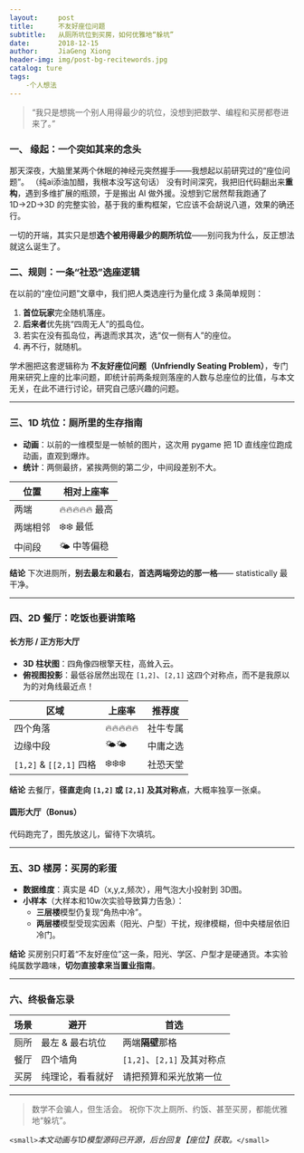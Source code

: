 ```yaml
---
layout:     post
title:      不友好座位问题
subtitle:   从厕所坑位到买房，如何优雅地“躲坑”
date:       2018-12-15
author:     JiaGeng Xiong
header-img: img/post-bg-recitewords.jpg
catalog: ture
tags:
    -个人想法
---
```

> “我只是想挑一个别人用得最少的坑位，没想到把数学、编程和买房都卷进来了。”

### 一、 缘起：一个突如其来的念头

那天深夜，大脑里某两个休眠的神经元突然握手——我想起以前研究过的“座位问题”。 （纯ai添油加醋，我根本没写这句话）
没有时间深究，我把旧代码翻出来**重构**，遇到多维扩展的瓶颈，于是搬出 AI 做外援。没想到它居然帮我跑通了 1D→2D→3D 的完整实验，基于我的重构框架，它应该不会胡说八道，效果的确还行。

一切的开端，其实只是想**选个被用得最少的厕所坑位**——别问我为什么，反正想法就这么诞生了。

### 二、规则：一条“社恐”选座逻辑

在以前的“座位问题”文章中，我们把人类选座行为量化成 3 条简单规则：

1. **首位玩家**完全随机落座。
2. **后来者**优先挑“四周无人”的孤岛位。
3. 若实在没有孤岛位，再退而求其次，选“仅一侧有人”的座位。
4. 再不行，就随机。

学术圈把这套逻辑称为 **不友好座位问题（Unfriendly Seating Problem）**，专门用来研究上座的比率问题，即统计前两条规则落座的人数与总座位的比值，与本文无关，在此不进行讨论，研究自己感兴趣的问题。

---

### 三、1D 坑位：厕所里的生存指南

- **动画**：以前的一维模型是一帧帧的图片，这次用 pygame 把 1D 直线座位跑成动画，直观到爆炸。
- **统计**：两侧最挤，紧挨两侧的第二少，中间段差别不大。

| 位置     | 相对上座率      |
| -------- | --------------- |
| 两端     | 🔥🔥🔥🔥🔥 最高 |
| 两端相邻 | ❄️❄️ 最低   |
| 中间段   | 🌤️ 中等偏稳   |

**结论**
下次进厕所，**别去最左和最右**，**首选两端旁边的那一格**—— statistically 最干净。

---

### 四、2D 餐厅：吃饭也要讲策略

#### 长方形 / 正方形大厅

- **3D 柱状图**：四角像四根擎天柱，高耸入云。
- **俯视图投影**：最低谷居然出现在 `[1,2]`、`[2,1]` 这四个对称点，而不是我原以为的对角线最近点！

| 区域                        | 上座率       | 推荐度   |
| --------------------------- | ------------ | -------- |
| 四个角落                    | 🔥🔥🔥🔥🔥   | 社牛专属 |
| 边缘中段                    | 🌤️🌤️     | 中庸之选 |
| `[1,2]` & `[[2,1]` 四格 | ❄️❄️❄️ | 社恐天堂 |

**结论**
去餐厅，**径直走向 `[1,2]` 或 `[2,1]` 及其对称点**，大概率独享一张桌。

#### 圆形大厅（Bonus）

代码跑完了，图先放这儿，留待下次填坑。

---

### 五、3D 楼房：买房的彩蛋

- **数据维度**：真实是 4D（x,y,z,频次），用气泡大小投射到 3D图。
- **小样本**（大样本和10w次实验导致算力告急）：
  - **三层楼**模型仍复现“角热中冷”。
  - **两层楼**模型受现实因素（阳光、户型）干扰，规律模糊，但中央楼层依旧冷门。

**结论**
买房别只盯着“不友好座位”这一条，阳光、学区、户型才是硬通货。本实验纯属数学趣味，**切勿直接拿来当置业指南**。

---

### 六、终极备忘录

| 场景 | 避开             | 首选                            |
| ---- | ---------------- | ------------------------------- |
| 厕所 | 最左 & 最右坑位  | 两端**隔壁**那格          |
| 餐厅 | 四个墙角         | `[1,2]`、`[2,1]` 及其对称点 |
| 买房 | 纯理论，看看就好 | 请把预算和采光放第一位          |

---

> 数学不会骗人，但生活会。
> 祝你下次上厕所、约饭、甚至买房，都能优雅地“躲坑”。

`<small>`*本文动画与1D模型源码已开源，后台回复【座位】获取。*`</small>`
